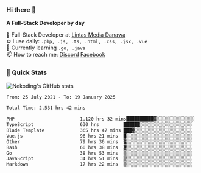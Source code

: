 ### Hi there 👋

**A Full-Stack Developer by day**

🔭 Full-Stack Developer at [Lintas Media Danawa](https://www.lintasmediadanawa.com/)  
⚙️ I use daily: `.php, .js, .ts, .html, .css, .jsx, .vue`  
🌱 Currently learning `.go, .java`  
📫 How to reach me: [Discord](https://discordapp.com/users/984448732999327766)  [Facebook](https://fb.me/tyvandi)  

### 🚀 Quick Stats  

![Nekoding's GitHub stats](https://github-readme-stats.vercel.app/api?username=nekoding&show_icons=true)

<!--START_SECTION:waka-->

```txt
From: 25 July 2021 - To: 19 January 2025

Total Time: 2,531 hrs 42 mins

PHP                        1,120 hrs 32 mins██████████▓░░░░░░░░░░░░░░   42.91 %
TypeScript                 630 hrs         ██████░░░░░░░░░░░░░░░░░░░   24.13 %
Blade Template             365 hrs 47 mins ███▓░░░░░░░░░░░░░░░░░░░░░   14.01 %
Vue.js                     96 hrs 21 mins  █░░░░░░░░░░░░░░░░░░░░░░░░   03.69 %
Other                      79 hrs 36 mins  ▓░░░░░░░░░░░░░░░░░░░░░░░░   03.05 %
Bash                       60 hrs 38 mins  ▓░░░░░░░░░░░░░░░░░░░░░░░░   02.32 %
Go                         38 hrs 53 mins  ▒░░░░░░░░░░░░░░░░░░░░░░░░   01.49 %
JavaScript                 34 hrs 51 mins  ▒░░░░░░░░░░░░░░░░░░░░░░░░   01.34 %
Markdown                   17 hrs 22 mins  ▒░░░░░░░░░░░░░░░░░░░░░░░░   00.67 %
```

<!--END_SECTION:waka-->

<!--
**nekoding/nekoding** is a ✨ _special_ ✨ repository because its `README.md` (this file) appears on your GitHub profile.

Here are some ideas to get you started:

- 🔭 I’m currently working on ...
- 🌱 I’m currently learning ...
- 👯 I’m looking to collaborate on ...
- 🤔 I’m looking for help with ...
- 💬 Ask me about ...
- 📫 How to reach me: ...
- 😄 Pronouns: ...
- ⚡ Fun fact: ...
-->
